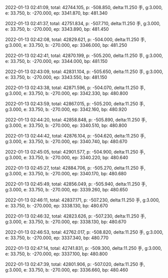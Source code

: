 2022-01-13 02:41:09, total: 42744.105, p: -508.850, delta:11.250 手, g:3.000, e: 33.750, b: -270.000, ep: 3341.870, bp: 481.340

2022-01-13 02:41:37, total: 42751.834, p: -507.710, delta:11.250 手, g:3.000, e: 33.750, b: -270.000, ep: 3343.890, bp: 481.450

2022-01-13 02:42:08, total: 42829.621, p: -504.000, delta:11.250 手, g:3.000, e: 33.750, b: -270.000, ep: 3346.000, bp: 481.250

2022-01-13 02:42:41, total: 42870.199, p: -505.200, delta:11.250 手, g:3.000, e: 33.750, b: -270.000, ep: 3344.000, bp: 481.150

2022-01-13 02:43:09, total: 42831.104, p: -505.650, delta:11.250 手, g:3.000, e: 33.750, b: -270.000, ep: 3343.550, bp: 481.150

2022-01-13 02:43:38, total: 42871.596, p: -504.070, delta:11.250 手, g:3.000, e: 33.750, b: -270.000, ep: 3342.330, bp: 480.800

2022-01-13 02:43:59, total: 42867.015, p: -505.200, delta:11.250 手, g:3.000, e: 33.750, b: -270.000, ep: 3342.160, bp: 480.920

2022-01-13 02:44:20, total: 42858.848, p: -505.890, delta:11.250 手, g:3.000, e: 33.750, b: -270.000, ep: 3340.510, bp: 480.800

2022-01-13 02:44:42, total: 42876.104, p: -504.620, delta:11.250 手, g:3.000, e: 33.750, b: -270.000, ep: 3340.740, bp: 480.670

2022-01-13 02:45:05, total: 42901.577, p: -504.900, delta:11.250 手, g:3.000, e: 33.750, b: -270.000, ep: 3340.220, bp: 480.640

2022-01-13 02:45:27, total: 42884.706, p: -505.270, delta:11.250 手, g:3.000, e: 33.750, b: -270.000, ep: 3340.170, bp: 480.680

2022-01-13 02:45:49, total: 42856.049, p: -505.940, delta:11.250 手, g:3.000, e: 33.750, b: -270.000, ep: 3339.260, bp: 480.650

2022-01-13 02:46:11, total: 42837.171, p: -507.230, delta:11.250 手, g:3.000, e: 33.750, b: -270.000, ep: 3338.130, bp: 480.670

2022-01-13 02:46:32, total: 42823.626, p: -507.230, delta:11.250 手, g:3.000, e: 33.750, b: -270.000, ep: 3338.130, bp: 480.670

2022-01-13 02:46:53, total: 42762.017, p: -508.820, delta:11.250 手, g:3.000, e: 33.750, b: -270.000, ep: 3337.340, bp: 480.770

2022-01-13 02:47:14, total: 42741.831, p: -509.300, delta:11.250 手, g:3.000, e: 33.750, b: -270.000, ep: 3337.100, bp: 480.800

2022-01-13 02:47:39, total: 42801.906, p: -507.020, delta:11.250 手, g:3.000, e: 33.750, b: -270.000, ep: 3336.660, bp: 480.460